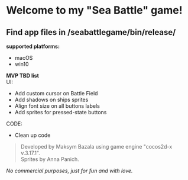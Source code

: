# Welcome to my "Sea Battle" game!


## Find app files in /seabattlegame/bin/release/
**supported platforms:**
* macOS
* win10

**MVP TBD list**
\
UI:
 * Add custom cursor on Battle Field
 * Add shadows on ships sprites
 * Align font size on all buttons labels
 * Add sprites for pressed-state buttons

CODE:
 * Clean up code







> Developed by Maksym Bazala using game engine "cocos2d-x v.3.17.1".
\
> Sprites by Anna Panich.


*No commercial purposes, just for fun and with love.*
